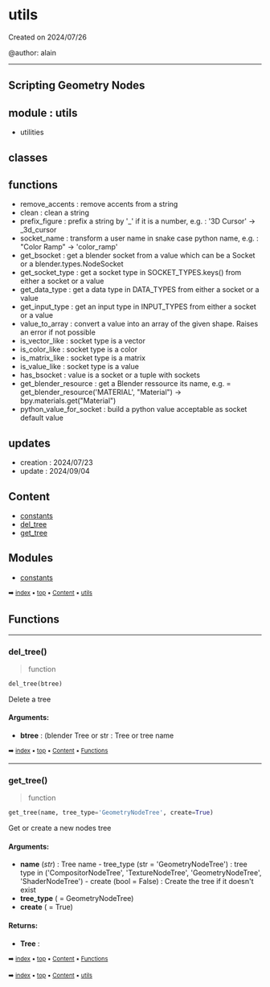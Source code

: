 # utils

Created on 2024/07/26

@author: alain

-----------------------------------------------------
Scripting Geometry Nodes
-----------------------------------------------------

module : utils
--------------
- utilities

classes
-------


functions
---------
- remove_accents    : remove accents from a string
- clean             : clean a string
- prefix_figure     : prefix a string by '_' if it is a number, e.g. : '3D Cursor' -> _3d_cursor
- socket_name       : transform a user name in snake case python name, e.g. : "Color Ramp" -> 'color_ramp'
- get_bsocket       : get a blender socket from a value which can be a Socket or a blender.types.NodeSocket
- get_socket_type   : get a socket type in SOCKET_TYPES.keys() from either a socket or a value
- get_data_type     : get a data type in DATA_TYPES from either a socket or a value
- get_input_type    : get an input type in INPUT_TYPES from either a socket or a value
- value_to_array    : convert a value into an array of the given shape. Raises an error if not possible
- is_vector_like    : socket type is a vector
- is_color_like     : socket type is a color
- is_matrix_like    : socket type is a matrix
- is_value_like     : socket type is a value
- has_bsocket       : value is a socket or a tuple with sockets
- get_blender_resource : get a Blender ressource its name, e.g. = get_blender_resource('MATERIAL', "Material") -> bpy.materials.get("Material")
- python_value_for_socket : build a python value acceptable as socket default value

updates
-------
- creation : 2024/07/23
- update : 2024/09/04

## Content

- [constants](geono-zones-utils-const---constants.md)
- [del_tree](geono-zones-utils---utils.md#del_tree)
- [get_tree](geono-zones-utils---utils.md#get_tree)

## Modules



- [constants](geono-zones-utils-const---constants.md)

<sub>:arrow_right: [index](index.md) :black_small_square: [top](#utils) :black_small_square: [Content](#content) :black_small_square: [utils](geono-zones-utils---utils.md)</sub>

## Functions



----------
### del_tree()

> function

``` python
del_tree(btree)
```

Delete a tree

#### Arguments:
- **btree** : (blender Tree or str : Tree or tree name

<sub>:arrow_right: [index](index.md) :black_small_square: [top](#utils) :black_small_square: [Content](#content) :black_small_square: [Functions](geono-zones-utils---utils.md#functions)</sub>

----------
### get_tree()

> function

``` python
get_tree(name, tree_type='GeometryNodeTree', create=True)
```

Get or create a new nodes tree

#### Arguments:
- **name** (_str_) : Tree name - tree_type (str = 'GeometryNodeTree') : tree type in ('CompositorNodeTree', 'TextureNodeTree', 'GeometryNodeTree', 'ShaderNodeTree') - create (bool = False) : Create the tree if it doesn't exist
- **tree_type** ( = GeometryNodeTree)
- **create** ( = True)



#### Returns:
- **Tree** :

<sub>:arrow_right: [index](index.md) :black_small_square: [top](#utils) :black_small_square: [Content](#content) :black_small_square: [Functions](geono-zones-utils---utils.md#functions)</sub>

<sub>:arrow_right: [index](index.md) :black_small_square: [top](#utils) :black_small_square: [Content](#content) :black_small_square: [utils](geono-zones-utils---utils.md)</sub>